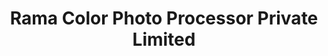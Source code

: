 ---
title: "Rama Color Photo Processor Private Limited"
url: /delhi/rama-color-photo-processor-private-limited/
shop: Foto
---